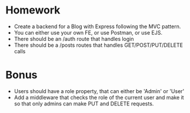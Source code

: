 # Homework

- Create a backend for a Blog with Express following the MVC pattern.
- You can either use your own FE, or use Postman, or use EJS.
- There should be an /auth route that handles login
- There should be a /posts routes that handles GET/POST/PUT/DELETE calls

# Bonus
- Users should have a role property, that can either be 'Admin' or 'User'
- Add a middleware that checks the role of the current user and make it so that only admins can make PUT and DELETE requests.


